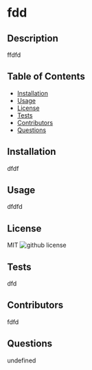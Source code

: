 # fdd
  
  
  ## Description
  ffdfd

  ## Table of Contents
  * [Installation](#installation)
  * [Usage](#usage)
  * [License](#usage)
  * [Tests](#tests)
  * [Contributors](#contributors)
  * [Questions](#questions)

  ## Installation
  dfdf

  ## Usage 
  dfdfd

  ## License
  MIT
  ![github license](https://img.shields.io/badge/license-MIT-blue.svg)
  

  ## Tests
  dfd
  
  
  ## Contributors
  fdfd

  ## Questions
  undefined
